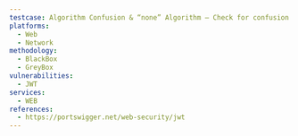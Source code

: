 ```yaml
---
testcase: Algorithm Confusion & “none” Algorithm – Check for confusion by changing "alg"; "RS256" to "alg"; "HS256" and signing with the public key as an HMAC secret. Web (HTTP/HTTPS) service
platforms: 
  - Web
  - Network
methodology: 
  - BlackBox
  - GreyBox
vulnerabilities:
  - JWT
services:
  - WEB
references:
  - https://portswigger.net/web-security/jwt
---
```


